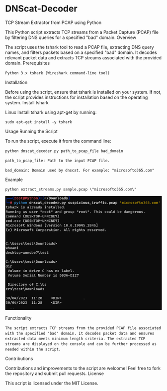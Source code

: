 # DNScat-Decoder
TCP Stream Extractor from PCAP using Python

This Python script extracts TCP streams from a Packet Capture (PCAP) file by filtering DNS queries for a specified "bad" domain.
Overview

The script uses the tshark tool to read a PCAP file, extracting DNS query names, and filters packets based on a specified "bad" domain. It decodes relevant packet data and extracts TCP streams associated with the provided domain.
Prerequisites

`Python 3.x
tshark (Wireshark command-line tool)`

Installation

Before using the script, ensure that tshark is installed on your system. If not, the script provides instructions for installation based on the operating system.
Install tshark

Linux Install tshark using apt-get by running:

    sudo apt-get install -y tshark

Usage
Running the Script

To run the script, execute it from the command line:

`python dnscat_decoder.py path_to_pcap_file bad_domain`

`path_to_pcap_file: Path to the input PCAP file.`

`bad_domain: Domain used by dnscat. For example: "microsofto365.com"`

Example

    python extract_streams.py sample.pcap \"microsofto365.com\"

<p align="left">
  <img src="img/dns_decoder.png">
</p>

Functionality

`The script extracts TCP streams from the provided PCAP file associated with the specified "bad" domain.
It decodes packet data and ensures extracted data meets minimum length criteria.
The extracted TCP streams are displayed on the console and can be further processed as needed within the script.`

Contributions

Contributions and improvements to the script are welcome! Feel free to fork the repository and submit pull requests.
License

This script is licensed under the MIT License.
